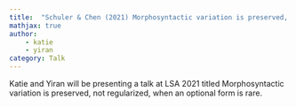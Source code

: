 ```yaml
---
title:  "Schuler & Chen (2021) Morphosyntactic variation is preserved, not regularized, when an optional form is rare"
mathjax: true
author: 
    - katie
    - yiran
category: Talk
---
```



Katie and Yiran will be presenting a talk at LSA 2021 titled Morphosyntactic variation is preserved, not regularized, when an optional form is rare. 
